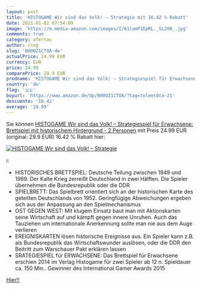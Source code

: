 ```yaml
---
layout: post
title: 'HISTOGAME Wir sind das Volk! – Strategie mit 16.42 % Rabatt'
date: 2021-01-02 07:54:09
image: 'https://m.media-amazon.com/images/I/61iamP1EpRL._SL200_.jpg'
comments: true
category: ofertas
author: ring
slug: 'B00OZ1CTOA-de'
actualPrice: 24.99 EUR
currency: EUR
price: 24.99
comparePrice: 29.9 EUR
prodname: 'HISTOGAME Wir sind das Volk! – Strategiespiel für Erwachsene: Brettspiel mit historischem Hintergrund - 2 Personen'
country: 'de'
flag: '🇩🇪'
buyurl: 'https://www.amazon.de/dp/B00OZ1CTOA/?tag=tolees0ca-21'
descuento: '16.42'
average: '24.99'
---
```


Sie können [HISTOGAME Wir sind das Volk! – Strategiespiel für Erwachsene: Brettspiel mit historischem Hintergrund - 2 Personen](https://www.amazon.de/dp/B00OZ1CTOA/?tag=tolees0ca-21) mit Preis 24.99 EUR (original: 29.9 EUR) 16.42 % Rabatt hier:

[![HISTOGAME Wir sind das Volk! – Strategie](https://m.media-amazon.com/images/I/61iamP1EpRL._SL200_.jpg)](https://www.amazon.de/dp/B00OZ1CTOA/?tag=tolees0ca-21)

ℹ️:

- HISTORISCHES BRETTSPIEL: Deutsche Teilung zwischen 1949 und 1989. Der Kalte Krieg zerreißt Deutschland in zwei Hälften. Die Spieler übernehmen die Bundesrepublik oder die DDR
- SPIELBRETT: Das Spielbrett orientiert sich an der historischen Karte des geteilten Deutschlands von 1952. Geringfügige Abweichungen ergeben sich aus der Anpassung an den Spielmechanismus
- OST GEGEN WEST: Mit klugem Einsatz baut man mit Aktionskarten seine Wirtschaft auf und kämpft gegen innere Unruhen. Auch das Tauziehen um internationale Anerkennung sollte man nie aus dem Auge verlieren
- EREIGNISKARTEN lösen historische Ereignisse aus. Ein Spieler kann z.B. als Bundesrepublik das Wirtschaftswunder auslösen, oder die DDR den Beitritt zum Warschauer Pakt erklären lassen
- SRATEGIESPIEL für ERWACHSENE: Das Brettspiel für Erwachsene erschien 2014 im Verlag Histogame für zwei Spieler ab 12 n. Spieldauer ca. 150 Min.. Gewinner des International Gamer Awards 2015

[Hier!!](https://www.amazon.de/dp/B00OZ1CTOA/?tag=tolees0ca-21)
